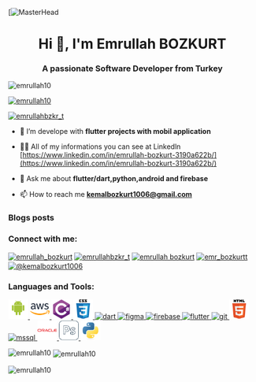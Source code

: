 [![MasterHead](https://media.licdn.com/dms/image/D4D16AQHpcr0sRgPHpA/profile-displaybackgroundimage-shrink_350_1400/0/1703240628871?e=1725494400&v=beta&t=bW6wRlEcS5ByQdcO8FDbRGys_amtWXzebwtgm_j-umc)
<h1 align="center">Hi 👋, I'm Emrullah BOZKURT</h1>
<h3 align="center">A passionate Software Developer from Turkey</h3>

<p align="left"> <img src="https://komarev.com/ghpvc/?username=emrullah10&label=Profile%20views&color=0e75b6&style=flat" alt="emrullah10" /> </p>

<p align="left"> <a href="https://github.com/ryo-ma/github-profile-trophy"><img src="https://github-profile-trophy.vercel.app/?username=emrullah10" alt="emrullah10" /></a> </p>

<p align="left"> <a href="https://twitter.com/emrullahbzkr_t" target="blank"><img src="https://img.shields.io/twitter/follow/emrullahbzkr_t?logo=twitter&style=for-the-badge" alt="emrullahbzkr_t" /></a> </p>

- 🌱 I’m develope with **flutter projects with mobil application**

- 👨‍💻 All of my informations you can see at Linkedln [https://www.linkedin.com/in/emrullah-bozkurt-3190a622b/](https://www.linkedin.com/in/emrullah-bozkurt-3190a622b/)

- 💬 Ask me about **flutter/dart,python,android and firebase**

- 📫 How to reach me **kemalbozkurt1006@gmail.com**

### Blogs posts
<!-- BLOG-POST-LIST:START -->
<!-- BLOG-POST-LIST:END -->

<h3 align="left">Connect with me:</h3>
<p align="left">
<a href="https://dev.to/emrullah_bozkurt" target="blank"><img align="center" src="https://raw.githubusercontent.com/rahuldkjain/github-profile-readme-generator/master/src/images/icons/Social/devto.svg" alt="emrullah_bozkurt" height="30" width="40" /></a>
<a href="https://twitter.com/emrullahbzkr_t" target="blank"><img align="center" src="https://raw.githubusercontent.com/rahuldkjain/github-profile-readme-generator/master/src/images/icons/Social/twitter.svg" alt="emrullahbzkr_t" height="30" width="40" /></a>
<a href="https://linkedin.com/in/emrullah-bozkurt" target="blank"><img align="center" src="https://raw.githubusercontent.com/rahuldkjain/github-profile-readme-generator/master/src/images/icons/Social/linked-in-alt.svg" alt="emrullah bozkurt" height="30" width="40" /></a>
<a href="https://instagram.com/emr_bozkurtt" target="blank"><img align="center" src="https://raw.githubusercontent.com/rahuldkjain/github-profile-readme-generator/master/src/images/icons/Social/instagram.svg" alt="emr_bozkurtt" height="30" width="40" /></a>
<a href="https://medium.com/@kemalbozkurt1006" target="blank"><img align="center" src="https://raw.githubusercontent.com/rahuldkjain/github-profile-readme-generator/master/src/images/icons/Social/medium.svg" alt="@kemalbozkurt1006" height="30" width="40" /></a>
</p>

<h3 align="left">Languages and Tools:</h3>
<p align="left"> <a href="https://developer.android.com" target="_blank" rel="noreferrer"> <img src="https://raw.githubusercontent.com/devicons/devicon/master/icons/android/android-original-wordmark.svg" alt="android" width="40" height="40"/> </a> <a href="https://aws.amazon.com" target="_blank" rel="noreferrer"> <img src="https://raw.githubusercontent.com/devicons/devicon/master/icons/amazonwebservices/amazonwebservices-original-wordmark.svg" alt="aws" width="40" height="40"/> </a> <a href="https://www.w3schools.com/cs/" target="_blank" rel="noreferrer"> <img src="https://raw.githubusercontent.com/devicons/devicon/master/icons/csharp/csharp-original.svg" alt="csharp" width="40" height="40"/> </a> <a href="https://www.w3schools.com/css/" target="_blank" rel="noreferrer"> <img src="https://raw.githubusercontent.com/devicons/devicon/master/icons/css3/css3-original-wordmark.svg" alt="css3" width="40" height="40"/> </a> <a href="https://dart.dev" target="_blank" rel="noreferrer"> <img src="https://www.vectorlogo.zone/logos/dartlang/dartlang-icon.svg" alt="dart" width="40" height="40"/> </a> <a href="https://www.figma.com/" target="_blank" rel="noreferrer"> <img src="https://www.vectorlogo.zone/logos/figma/figma-icon.svg" alt="figma" width="40" height="40"/> </a> <a href="https://firebase.google.com/" target="_blank" rel="noreferrer"> <img src="https://www.vectorlogo.zone/logos/firebase/firebase-icon.svg" alt="firebase" width="40" height="40"/> </a> <a href="https://flutter.dev" target="_blank" rel="noreferrer"> <img src="https://www.vectorlogo.zone/logos/flutterio/flutterio-icon.svg" alt="flutter" width="40" height="40"/> </a> <a href="https://git-scm.com/" target="_blank" rel="noreferrer"> <img src="https://www.vectorlogo.zone/logos/git-scm/git-scm-icon.svg" alt="git" width="40" height="40"/> </a> <a href="https://www.w3.org/html/" target="_blank" rel="noreferrer"> <img src="https://raw.githubusercontent.com/devicons/devicon/master/icons/html5/html5-original-wordmark.svg" alt="html5" width="40" height="40"/> </a> <a href="https://www.microsoft.com/en-us/sql-server" target="_blank" rel="noreferrer"> <img src="https://www.svgrepo.com/show/303229/microsoft-sql-server-logo.svg" alt="mssql" width="40" height="40"/> </a> <a href="https://www.oracle.com/" target="_blank" rel="noreferrer"> <img src="https://raw.githubusercontent.com/devicons/devicon/master/icons/oracle/oracle-original.svg" alt="oracle" width="40" height="40"/> </a> <a href="https://www.photoshop.com/en" target="_blank" rel="noreferrer"> <img src="https://raw.githubusercontent.com/devicons/devicon/master/icons/photoshop/photoshop-line.svg" alt="photoshop" width="40" height="40"/> </a> <a href="https://www.python.org" target="_blank" rel="noreferrer"> <img src="https://raw.githubusercontent.com/devicons/devicon/master/icons/python/python-original.svg" alt="python" width="40" height="40"/> </a> </p>

<p><img align="left" src="https://github-readme-stats.vercel.app/api/top-langs?username=emrullah10&show_icons=true&locale=en&layout=compact" alt="emrullah10" /></p>

<p>&nbsp;<img align="center" src="https://github-readme-stats.vercel.app/api?username=emrullah10&show_icons=true&locale=en" alt="emrullah10" /></p>

<p><img align="center" src="https://github-readme-streak-stats.herokuapp.com/?user=emrullah10&" alt="emrullah10" /></p>
